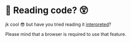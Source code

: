 # 🛑 Reading code? 😲

jk cool 😎 but have you tried reading it [interpreted](https://isthisstackoverflow.github.io/repositoryname/index.html)?

Please mind that a browser is required to use that feature.
